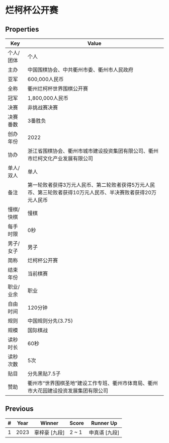 # 烂柯杯公开赛

## Properties

| Key | Value |
| --- | ----- |
| 个人/团体 | 个人 |
| 主办 | 中国围棋协会、中共衢州市委、衢州市人民政府 |
| 亚军 | 600,000人民币 |
| 全称 | 衢州烂柯杯世界围棋公开赛 |
| 冠军 | 1,800,000人民币 |
| 决赛 | 非挑战赛决赛 |
| 决赛番数 | 3番胜负 |
| 创办年份 | 2022 |
| 协办 | 浙江省围棋协会、衢州市城市建设投资集团有限公司、衢州市烂柯文化产业发展有限公司 |
| 单人/双人 | 单人 |
| 备注 | 第一轮败者获得3万元人民币、第二轮败者获得5万元人民币、第三轮败者获得10万元人民币、半决赛败者获得20万元人民币 |
| 慢棋/快棋 | 慢棋 |
| 每手时限 | 0秒 |
| 男子/女子 | 男子 |
| 简称 | 烂柯杯公开赛 |
| 结束年份 | 当前棋赛 |
| 职业/业余 | 职业 |
| 自由时间 | 120分钟 |
| 规则 | 中国规则分先(3.75) |
| 规模 | 国际棋战 |
| 读秒时长 | 60秒 |
| 读秒次数 | 5次 |
| 贴目 | 分先黑贴7.5子 |
| 赞助 | 衢州市“世界围棋圣地”建设工作专班、衢州市体育局、衢州市大花园建设投资发展集团有限公司 |

## Previous

| # | Year | Winner | Score | Runner Up |
| --- | --- | --- | --- | --- |
| 1 | 2023 | 辜梓豪 [九段] | 2 ~ 1 | 申真谞 [九段] |

